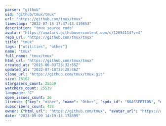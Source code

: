 ```yaml
---
parser: "github"
uid: "github/tmux/tmux"
url: "https://github.com/tmux/tmux"
timestamp: "2022-07-18 17:47:13.419853"
description: "tmux source code"
avatar: "https://avatars.githubusercontent.com/u/12054114?v=4"
repo_url: "https://github.com/tmux/tmux"
title: "tmux"
tags: ["utilities", "other"]
name: "tmux"
full_name: "tmux/tmux"
html_url: "https://github.com/tmux/tmux"
created_at: "2015-06-03T23:32:55Z"
updated_at: "2022-07-18T22:28:46Z"
clone_url: "https://github.com/tmux/tmux.git"
size: 16162
stargazers_count: 25539
watchers_count: 25539
language: "C"
open_issues_count: 26
license: {"key": "other", "name": "Other", "spdx_id": "NOASSERTION", "url": null, "node_id": "MDc6TGljZW5zZTA="}
subscribers_count: 428
owner: {"html_url": "https://github.com/tmux", "avatar_url": "https://avatars.githubusercontent.com/u/12054114?v=4", "login": "tmux", "type": "Organization"}
date: "2023-09-09 14:19:13.178899"
---
```

